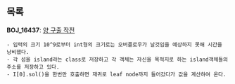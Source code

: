 목록
-----

**BOJ_16437**: [양 구출 작전](https://www.acmicpc.net/problem/16437)
```
- 입력의 크기 10^9로부터 int형의 크기로는 오버플로우가 날것임을 예상하지 못해 시간을 낭비했다.
- 각 섬을 island라는 class로 저장하고 각 객체는 자신을 목적지로 하는 island객체들의 주소를 저장하고 있다.
- I[0].sol()을 한번만 호출하면 재귀로 leaf node까지 들어갔다가 값을 계산하여 온다.
```
